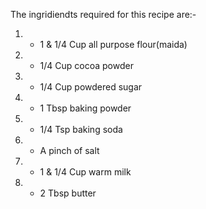  The ingridiendts required for this recipe are:-
 1) - 1 & 1/4 Cup all purpose flour(maida)
 2) - 1/4 Cup cocoa powder
 3) - 1/4 Cup powdered sugar
 4) - 1 Tbsp baking powder
 5) - 1/4 Tsp baking soda
 6) - A pinch of salt
 7) - 1 & 1/4 Cup warm milk
 8) - 2 Tbsp butter